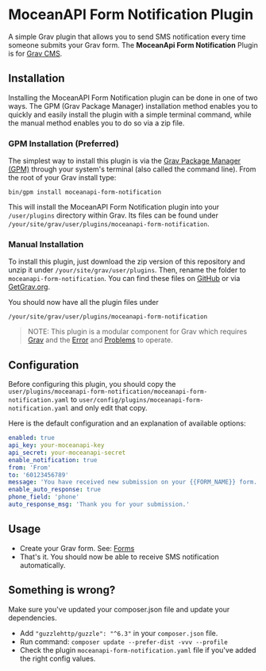 # MoceanAPI Form Notification Plugin

A simple Grav plugin that allows you to send SMS notification every time someone submits your Grav form.
The **MoceanApi Form Notification** Plugin is for [Grav CMS](http://github.com/getgrav/grav). 

## Installation

Installing the MoceanAPI Form Notification plugin can be done in one of two ways. The GPM (Grav Package Manager) installation method enables you to quickly and easily install the plugin with a simple terminal command, while the manual method enables you to do so via a zip file.

### GPM Installation (Preferred)

The simplest way to install this plugin is via the [Grav Package Manager (GPM)](http://learn.getgrav.org/advanced/grav-gpm) through your system's terminal (also called the command line).  From the root of your Grav install type:

    bin/gpm install moceanapi-form-notification

This will install the MoceanAPI Form Notification plugin into your `/user/plugins` directory within Grav. Its files can be found under `/your/site/grav/user/plugins/moceanapi-form-notification`.

### Manual Installation

To install this plugin, just download the zip version of this repository and unzip it under `/your/site/grav/user/plugins`. Then, rename the folder to `moceanapi-form-notification`. You can find these files on [GitHub](https://github.com/omar-usman/grav-plugin-moceanapi-form-notification) or via [GetGrav.org](http://getgrav.org/downloads/plugins#extras).

You should now have all the plugin files under

    /your/site/grav/user/plugins/moceanapi-form-notification
	
> NOTE: This plugin is a modular component for Grav which requires [Grav](http://github.com/getgrav/grav) and the [Error](https://github.com/getgrav/grav-plugin-error) and [Problems](https://github.com/getgrav/grav-plugin-problems) to operate.

## Configuration

Before configuring this plugin, you should copy the `user/plugins/moceanapi-form-notification/moceanapi-form-notification.yaml` to `user/config/plugins/moceanapi-form-notification.yaml` and only edit that copy.

Here is the default configuration and an explanation of available options:

```yaml
enabled: true
api_key: your-moceanapi-key
api_secret: your-moceanapi-secret
enable_notification: true
from: 'From'
to: '60123456789'
message: 'You have received new submission on your {{FORM_NAME}} form.'
enable_auto_response: true
phone_field: 'phone'
auto_response_msg: 'Thank you for your submission.'
```

## Usage

* Create your Grav form. See: [Forms](https://learn.getgrav.org/forms)
* That's it. You should now be able to receive SMS notification automatically.


## Something is wrong?

Make sure you've updated your composer.json file and update your dependencies.

* Add `"guzzlehttp/guzzle": "^6.3"` in your `composer.json` file.
* Run command: `composer update --prefer-dist -vvv --profile`
* Check the plugin `moceanapi-form-notification.yaml` file if you've added the right config values.
